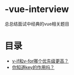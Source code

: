 # -vue-interview
总总结面试中经典的vue相关题目
# 目录
- [v-if和v-for哪个优先级更高？](https://github.com/ichengxu/-vue-interview/issues/1)
- [你知道key的作用吗？](https://github.com/ichengxu/-vue-interview/issues/2)
